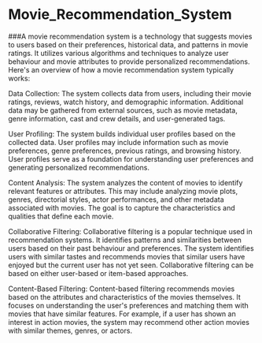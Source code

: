 # Movie_Recommendation_System
###A movie recommendation system is a technology that suggests movies to users based on their preferences, historical data, and patterns in movie ratings. It utilizes various algorithms and techniques to analyze user behaviour and movie attributes to provide personalized recommendations. Here's an overview of how a movie recommendation system typically works:

Data Collection: The system collects data from users, including their movie ratings, reviews, watch history, and demographic information. Additional data may be gathered from external sources, such as movie metadata, genre information, cast and crew details, and user-generated tags.

User Profiling: The system builds individual user profiles based on the collected data. User profiles may include information such as movie preferences, genre preferences, previous ratings, and browsing history. User profiles serve as a foundation for understanding user preferences and generating personalized recommendations.

Content Analysis: The system analyzes the content of movies to identify relevant features or attributes. This may include analyzing movie plots, genres, directorial styles, actor performances, and other metadata associated with movies. The goal is to capture the characteristics and qualities that define each movie.

Collaborative Filtering: Collaborative filtering is a popular technique used in recommendation systems. It identifies patterns and similarities between users based on their past behaviour and preferences. The system identifies users with similar tastes and recommends movies that similar users have enjoyed but the current user has not yet seen. Collaborative filtering can be based on either user-based or item-based approaches.

Content-Based Filtering: Content-based filtering recommends movies based on the attributes and characteristics of the movies themselves. It focuses on understanding the user's preferences and matching them with movies that have similar features. For example, if a user has shown an interest in action movies, the system may recommend other action movies with similar themes, genres, or actors.


